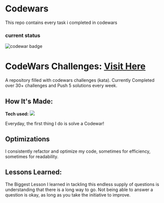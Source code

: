# Codewars


This repo contains every task i completed in codewars

<h3>current status</h3>
<img src="https://www.codewars.com/users/miraclemoses/badges/large" alt="codewar badge">


# CodeWars Challenges: <a target="_blank" href="https://miraclemoses.com/Codewars" >Visit Here</a> 


A repository filled with codewars challenges (kata). Currently Completed over 30+ challenges and Push 5 solutions every week.

## How It's Made:

**Tech used:** <img src="https://img.shields.io/static/v1?label=|&message=JAVASCRIPT&color=3c7f5d&style=plastic&logo=javascript"/>

Everyday, the first thing I do is solve a Codewar! 

## Optimizations

I consistently refactor and optimize my code, sometimes for efficiency, sometimes for readability. 

## Lessons Learned:

The Biggest Lesson I learned in tackling this endless supply of questions is understanding that there is a long way to go. Not being able to answer a question is okay, as long as you take the initiative to improve.
